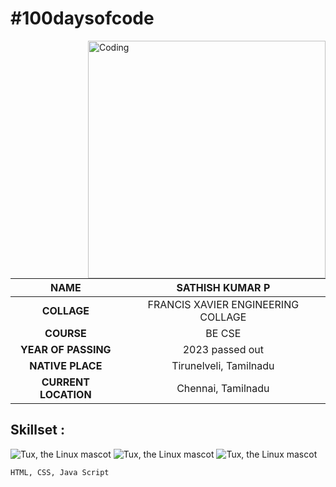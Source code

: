 # #100daysofcode


<img align="right" alt="Coding" width="380" src="https://assignment-3.s3.jp-tok.cloud-object-storage.appdomain.cloud/98721-how-it-works.gif">




|    **NAME**     | SATHISH KUMAR P |
|:---------------------:|:------------------------------:|
|    **COLLAGE**        |  FRANCIS XAVIER ENGINEERING COLLAGE|
|    **COURSE**        |  BE CSE |
|    **YEAR OF PASSING**        |  2023 passed out |
|    **NATIVE PLACE**        |  Tirunelveli, Tamilnadu |
|    **CURRENT LOCATION**        |  Chennai, Tamilnadu |



## Skillset :

![Tux, the Linux mascot](https://img.icons8.com/color/48/40C057/html-5--v1.png)   ![Tux, the Linux mascot](https://img.icons8.com/fluency/48/000000/css3.png) ![Tux, the Linux mascot](https://img.icons8.com/fluency/48/000000/javascript.png) 

    HTML, CSS, Java Script


